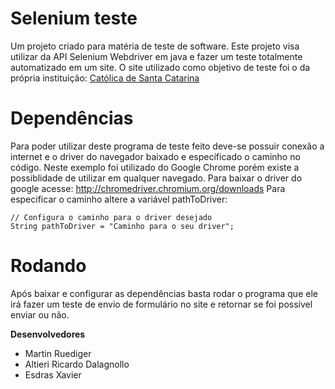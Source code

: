 # Selenium teste

Um projeto criado para matéria de teste de software. Este projeto visa utilizar da API Selenium Webdriver em java e fazer um teste totalmente automatizado em um site. O site utilizado como objetivo de teste foi o da própria instituição: [Católica de Santa Catarina](http://www.catolicasc.org.br/)

# Dependências
Para poder utilizar deste programa de teste feito deve-se possuir conexão a internet e o driver do navegador baixado e específicado o caminho no código.
Neste exemplo foi utilizado do Google Chrome porém existe a possiblidade de utilizar em qualquer navegado.
Para baixar o driver do google acesse: http://chromedriver.chromium.org/downloads
Para especificar o caminho altere a variável pathToDriver:
```
// Configura o caminho para o driver desejado
String pathToDriver = "Caminho para o seu driver";
```

# Rodando
Após baixar e configurar as dependências basta rodar o programa que ele irá fazer um teste de envio de formulário no site e retornar se foi possível enviar ou não.

**Desenvolvedores**
- Martin Ruediger
- Altieri Ricardo Dalagnollo
- Esdras Xavier
